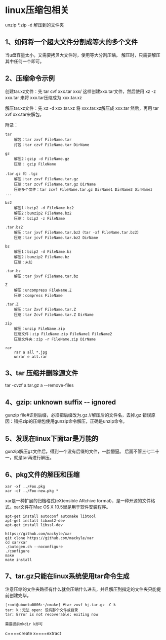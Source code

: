 # linux压缩包相关

unzip *.zip -d 解压到的文件夹

## 1、如何将一个超大文件分割成等大的多个文件
当u盘容量太小，又需要拷贝大文件时，使用等大分割压缩。
解压时，只需要解压其中任何一个即可。

## 2、压缩命令示例
创建tar.xz文件：先 tar cvf xxx.tar xxx/ 这样创建xxx.tar文件，然后使用 xz -z xxx.tar 来将 xxx.tar压缩成为 xxx.tar.xz

解压tar.xz文件：先 xz -d xxx.tar.xz 将 xxx.tar.xz解压成 xxx.tar 然后，再用 tar xvf xxx.tar来解包。

附录：
```
tar
    解包：tar zxvf FileName.tar
    打包：tar czvf FileName.tar DirName

gz
    解压2：gzip -d FileName.gz
    压缩： gzip FileName

.tar.gz 和 .tgz
    解压：tar zxvf FileName.tar.gz
    压缩：tar zcvf FileName.tar.gz DirName
    压缩多个文件：tar zcvf FileName.tar.gz DirName1 DirName2 DirName3 ...

bz2
    解压1：bzip2 -d FileName.bz2
    解压2：bunzip2 FileName.bz2
    压缩： bzip2 -z FileName

.tar.bz2
    解压：tar jxvf FileName.tar.bz2（tar -xf FileName.tar.bz2）
    压缩：tar jcvf FileName.tar.bz2 DirName

bz
    解压1：bzip2 -d FileName.bz
    解压2：bunzip2 FileName.bz
    压缩：未知

.tar.bz
    解压：tar jxvf FileName.tar.bz

Z
    解压：uncompress FileName.Z
    压缩：compress FileName

.tar.Z
    解压：tar Zxvf FileName.tar.Z
    压缩：tar Zcvf FileName.tar.Z DirName

zip
    解压：unzip FileName.zip
    压缩文件：zip FileName.zip FileName1 FileName2
    压缩文件夹：zip -r FileName.zip DirName 

rar
    rar a all *.jpg
    unrar e all.rar
```

## 3、tar 压缩并删除源文件
tar -cvzf  a.tar.gz a --remove-files

## 4、gzip: unknown suffix -- ignored
gunzip file#识别后缀，必须把后缀改为.gz //解压后的文件名，去掉.gz
错误原因：错把zip的压缩包使用gunzip命令解压，正确是unzip命令。

## 5、发现在linux下面tar是万能的
gunzip解压gz文件后，得到一个没有后缀的文件，一脸懵逼。
后面不管三七二十一，就是tar再进行解压。

## 6、pkg文件的解压和压缩
```
xar -xf ../Foo.pkg
xar -cf ../Foo-new.pkg *
```

xar是一种扩展的归档格式(eXtensible ARchive format)，是一种开源的文件格式。xar文件在Mac OS X 10.5里是用于软件安装程序。
```
apt-get install autoconf automake libtool
apt-get install libxml2-dev
apt-get install libssl-dev

https://github.com/mackyle/xar
git clone https://github.com/mackyle/xar
cd xar/xar
./autogen.sh --noconfigure
./configure
make
make install
```

## 7、tar.gz只能在linux系统使用tar命令生成
注意压缩的文件夹路径有什么就会压缩什么进去，并且解压到指定的文件夹只能提前创建完毕。
```
[root@ubuntu0006:~/cmake] #tar zxvf hj.tar.gz -C k
tar: k：无法 open: 没有那个文件或目录
tar: Error is not recoverable: exiting now

需要提前mkdir k即可
```
c====create
x====extract





